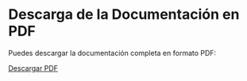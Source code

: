 # Descarga de la Documentación en PDF

Puedes descargar la documentación completa en formato PDF:

[Descargar PDF](documentacion.pdf)